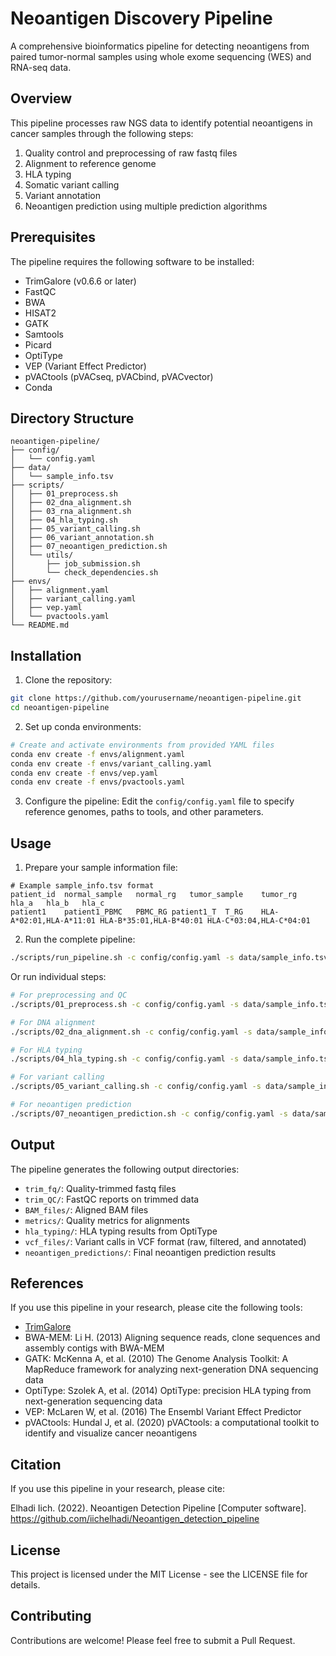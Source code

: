 # Neoantigen Discovery Pipeline

A comprehensive bioinformatics pipeline for detecting neoantigens from paired tumor-normal samples using whole exome sequencing (WES) and RNA-seq data.

## Overview

This pipeline processes raw NGS data to identify potential neoantigens in cancer samples through the following steps:

1. Quality control and preprocessing of raw fastq files
2. Alignment to reference genome 
3. HLA typing
4. Somatic variant calling
5. Variant annotation
6. Neoantigen prediction using multiple prediction algorithms

## Prerequisites

The pipeline requires the following software to be installed:

- TrimGalore (v0.6.6 or later)
- FastQC
- BWA
- HISAT2
- GATK
- Samtools
- Picard
- OptiType
- VEP (Variant Effect Predictor)
- pVACtools (pVACseq, pVACbind, pVACvector)
- Conda

## Directory Structure

```
neoantigen-pipeline/
├── config/
│   └── config.yaml
├── data/
│   └── sample_info.tsv
├── scripts/
│   ├── 01_preprocess.sh
│   ├── 02_dna_alignment.sh
│   ├── 03_rna_alignment.sh
│   ├── 04_hla_typing.sh
│   ├── 05_variant_calling.sh
│   ├── 06_variant_annotation.sh
│   ├── 07_neoantigen_prediction.sh
│   └── utils/
│       ├── job_submission.sh
│       └── check_dependencies.sh
├── envs/
│   ├── alignment.yaml
│   ├── variant_calling.yaml
│   ├── vep.yaml
│   └── pvactools.yaml
└── README.md
```

## Installation

1. Clone the repository:
```bash
git clone https://github.com/yourusername/neoantigen-pipeline.git
cd neoantigen-pipeline
```

2. Set up conda environments:
```bash
# Create and activate environments from provided YAML files
conda env create -f envs/alignment.yaml
conda env create -f envs/variant_calling.yaml
conda env create -f envs/vep.yaml
conda env create -f envs/pvactools.yaml
```

3. Configure the pipeline:
Edit the `config/config.yaml` file to specify reference genomes, paths to tools, and other parameters.

## Usage

1. Prepare your sample information file:
```
# Example sample_info.tsv format
patient_id	normal_sample	normal_rg	tumor_sample	tumor_rg	hla_a	hla_b	hla_c
patient1	patient1_PBMC	PBMC_RG	patient1_T	T_RG	HLA-A*02:01,HLA-A*11:01	HLA-B*35:01,HLA-B*40:01	HLA-C*03:04,HLA-C*04:01
```

2. Run the complete pipeline:
```bash
./scripts/run_pipeline.sh -c config/config.yaml -s data/sample_info.tsv
```

Or run individual steps:
```bash
# For preprocessing and QC
./scripts/01_preprocess.sh -c config/config.yaml -s data/sample_info.tsv

# For DNA alignment
./scripts/02_dna_alignment.sh -c config/config.yaml -s data/sample_info.tsv

# For HLA typing
./scripts/04_hla_typing.sh -c config/config.yaml -s data/sample_info.tsv

# For variant calling
./scripts/05_variant_calling.sh -c config/config.yaml -s data/sample_info.tsv

# For neoantigen prediction
./scripts/07_neoantigen_prediction.sh -c config/config.yaml -s data/sample_info.tsv
```

## Output

The pipeline generates the following output directories:

- `trim_fq/`: Quality-trimmed fastq files
- `trim_QC/`: FastQC reports on trimmed data
- `BAM_files/`: Aligned BAM files
- `metrics/`: Quality metrics for alignments
- `hla_typing/`: HLA typing results from OptiType
- `vcf_files/`: Variant calls in VCF format (raw, filtered, and annotated)
- `neoantigen_predictions/`: Final neoantigen prediction results

## References

If you use this pipeline in your research, please cite the following tools:

- [TrimGalore](https://github.com/FelixKrueger/TrimGalore)
- BWA-MEM: Li H. (2013) Aligning sequence reads, clone sequences and assembly contigs with BWA-MEM
- GATK: McKenna A, et al. (2010) The Genome Analysis Toolkit: A MapReduce framework for analyzing next-generation DNA sequencing data
- OptiType: Szolek A, et al. (2014) OptiType: precision HLA typing from next-generation sequencing data
- VEP: McLaren W, et al. (2016) The Ensembl Variant Effect Predictor
- pVACtools: Hundal J, et al. (2020) pVACtools: a computational toolkit to identify and visualize cancer neoantigens

## Citation

If you use this pipeline in your research, please cite:

Elhadi Iich. (2022). Neoantigen Detection Pipeline [Computer software]. https://github.com/iichelhadi/Neoantigen_detection_pipeline

## License

This project is licensed under the MIT License - see the LICENSE file for details.

## Contributing

Contributions are welcome! Please feel free to submit a Pull Request.
